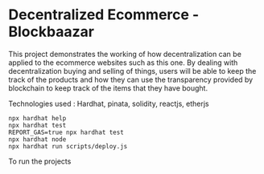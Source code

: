 # Decentralized Ecommerce - Blockbaazar

This project demonstrates the working of how decentralization can be applied to the ecommerce websites such as this one. By dealing with decentralization buying and selling of things, users will be able to keep the track of the products and how they can use the transparency provided by blockchain to keep track of the items that they have bought.

Technologies used : Hardhat, pinata, solidity, reactjs, etherjs

```shell
npx hardhat help
npx hardhat test
REPORT_GAS=true npx hardhat test
npx hardhat node
npx hardhat run scripts/deploy.js
```

To run the projects
